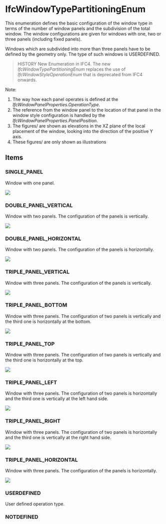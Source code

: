 # IfcWindowTypePartitioningEnum

This enumeration defines the basic configuration of the window type in terms of the number of window panels and the subdivision of the total window. The window configurations are given for windows with one, two or three panels (including fixed panels).<!-- end of definition -->

Windows which are subdivided into more than three panels have to be defined by the geometry only. The type of such windows is USERDEFINED.

> HISTORY New Enumeration in IFC4. The new _IfcWindowTypePartitioningEnum_ replaces the use of _IfcWindowStyleOperationEnum_ that is deprecated from IFC4 onwards.

Note:

1. The way how each panel operates is defined at the _IfcWindowPanelProperties.OperationType_.
2. The reference from the window panel to the location of that panel in the window style configuration is handled by the _IfcWindowPanelProperties.PanelPosition_.
3. The figures/ are shown as elevations in the XZ plane of the local placement of the window, looking into the direction of the positive Y axis.
4. These figures/ are only shown as illustrations

## Items

### SINGLE_PANEL
Window with one panel.

![](../../../../figures/ifcwindowtypepartitioningenum-fig01.gif)

### DOUBLE_PANEL_VERTICAL
Window with two panels. The configuration of the panels is vertically.

![](../../../../figures/ifcwindowtypepartitioningenum-fig02.gif)

### DOUBLE_PANEL_HORIZONTAL
Window with two panels. The configuration of the panels is horizontally.

![](../../../../figures/ifcwindowtypepartitioningenum-fig03.gif)

### TRIPLE_PANEL_VERTICAL
Window with three panels. The configuration of the panels is vertically.

![](../../../../figures/ifcwindowtypepartitioningenum-fig04.gif)

### TRIPLE_PANEL_BOTTOM
Window with three panels. The configuration of two panels is vertically and the
third one is horizontally at the bottom.

![](../../../../figures/ifcwindowtypepartitioningenum-fig06.gif)

### TRIPLE_PANEL_TOP
Window with three panels. The configuration of two panels is vertically and the
third one is horizontally at the top.

![](../../../../figures/ifcwindowtypepartitioningenum-fig07.gif)

### TRIPLE_PANEL_LEFT
Window with three panels. The configuration of two panels is horizontally and the
third one is vertically at the left hand side.

![](../../../../figures/ifcwindowtypepartitioningenum-fig08.gif)

### TRIPLE_PANEL_RIGHT
Window with three panels. The configuration of two panels is horizontally and the
third one is vertically at the right hand side.

![](../../../../figures/ifcwindowtypepartitioningenum-fig09.gif)

### TRIPLE_PANEL_HORIZONTAL
Window with three panels. The configuration of the panels is horizontally.

![](../../../../figures/ifcwindowtypepartitioningenum-fig05.gif)

### USERDEFINED
User defined operation type.

### NOTDEFINED

